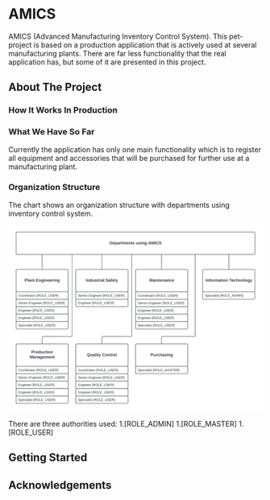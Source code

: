 # AMICS
AMICS (Advanced Manufacturing Inventory Control System).
This pet-project is based on a production application that is actively used at several manufacturing plants.
There are far less functionality that the real application has, but some of it are presented in this project.

## About The Project

### How It Works In Production


### What We Have So Far
Currently the application has only one main functionality which is to register all equipment and accessories
that will be purchased for further use at a manufacturing plant.

### Organization Structure
The chart shows an organization structure with departments using inventory control system.

![](src/main/resources/static/images-readme/org-structure.png)

There are three authorities used:
1.[ROLE_ADMIN]
1.[ROLE_MASTER]
1.[ROLE_USER]




## Getting Started






## Acknowledgements







